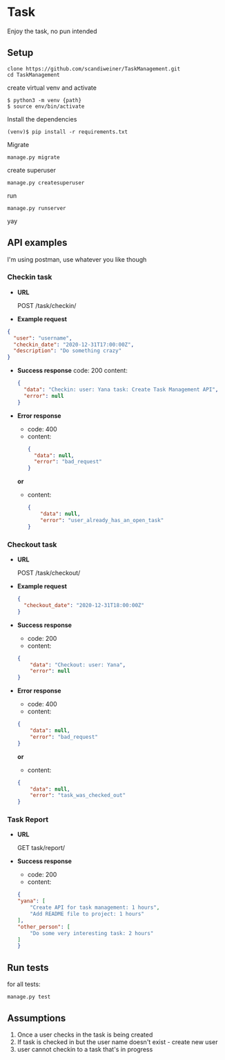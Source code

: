 # Task 

Enjoy the task, no pun intended

## Setup

```
clone https://github.com/scandiweiner/TaskManagement.git
cd TaskManagement
```

create virtual venv and activate
```
$ python3 -m venv {path}
$ source env/bin/activate
```
Install the dependencies
```
(venv)$ pip install -r requirements.txt
```
Migrate
```
manage.py migrate
```
create superuser
```
manage.py createsuperuser
```

run
```
manage.py runserver
```

yay

## API examples
I'm using postman, use whatever you like though

### Checkin task
* **URL**

    POST /task/checkin/

* **Example request**
```json
{
  "user": "username",
  "checkin_date": "2020-12-31T17:00:00Z",
  "description": "Do something crazy"
}
```

* **Success response**
    code: 200
    content: 
    ```json
    {
      "data": "Checkin: user: Yana task: Create Task Management API",
      "error": null
    }
    ```

* **Error response**
    * code: 400
    * content: 
        ```json
        {
          "data": null,
          "error": "bad_request"
        }
        ```
  **or**
     * content: 
        ```json
        {
            "data": null,
            "error": "user_already_has_an_open_task"
        }
        ```
  
 ### Checkout task
* **URL**

    POST /task/checkout/

* **Example request**
    ```json
    {
      "checkout_date": "2020-12-31T18:00:00Z"
    }
    ```
* **Success response**
    * code: 200
    * content: 
    ```json
    {
        "data": "Checkout: user: Yana",
        "error": null
    }
    ```

* **Error response**
    * code: 400
    * content: 
    ```json
    {
        "data": null,
        "error": "bad_request"
    }
    ```
  **or**
     * content: 
    ```json
    {
        "data": null,
        "error": "task_was_checked_out"
    }
    ```

 ### Task Report
* **URL**

    GET task/report/
    
* **Success response**
    * code: 200
    * content: 
    ```json
    {
    "yana": [
        "Create API for task management: 1 hours",
        "Add README file to project: 1 hours"
    ],
    "other_person": [
        "Do some very interesting task: 2 hours"
    ]
    }
    ```

## Run tests
for all tests:
```
manage.py test
```

## Assumptions
1. Once a user checks in the task is being created
2. If task is checked in but the user name doesn't exist - create new user
3. user cannot checkin to a task that's in progress
